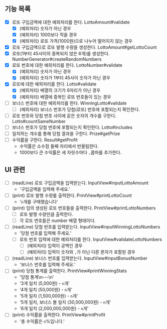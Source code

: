 ## 기능 목록
- [x] 로또 구입금액에 대한 예외처리를 한다. LottoAmount#validate
  - [x] (예외처리) 숫자가 아닌 경우
  - [x] (예외처리) 1000보다 작을 경우
  - [x] (예외처리) 로또 가격(1000원)으로 나누어 떨어지지 않는 경우
- [x] 로또 구입금액으로 로또 발행 수량을 생성한다. LottoAmount#getLottoCount
- [x] 로또(1부터 45사이의 중복되지 않은 6개)를 생성한다. NumberGenerator#createRandomNumbers
- [x] 로또 번호에 대한 예외처리를 한다. LottoNumber#validate
  - [x] (예외처리) 숫자가 아닌 경우
  - [x] (예외처리) 숫자가 1부터 45사이 숫자가 아닌 경우
- [x] 로또에 대한 예외처리를 한다. Lotto#validate
  - [x] (예외처리) 배열의 크기가 6자리가 아닌 경우
  - [x] (예외처리) 배열에 중복인 로또 번호들이 있는 경우
- [ ] 보너스 번호에 대한 예외처리를 한다. WinningLotto#validate
  - [ ] (예외처리) 보너스 번호가 당첨(로또) 번호에 포함되는지 확인한다. 
- [ ] 로또 번호와 당첨 번호 사이에 같은 숫자의 개수를 구한다. Lotto#countSameNumber
- [ ] 보너스 번호가 당첨 번호에 포함되는지 확인한다. Lotto#includes
- [ ] 일치하는 개수를 통해 당첨 결과을 구한다. Prize#getPrize
- [ ] 수익률을 구한다. Result#getProfit
  - 수익률은 소수점 둘째 자리에서 반올림한다.
  - 1000보다 큰 수익률은 세 자릿수마다 `,`콤마를 추가한다.
## UI 관련
- [ ] (readLine) 로또 구입금액을 입력받는다. InputView#inputLottoAmount
  - '구입금액을 입력해 주세요.'
- [ ] (print) 로또 발행 수량를 출력한다. PrintView#printLottoCount
  - '`n`개를 구매했습니다'
- [ ] (print) 임의 생성된 로또 번호들을 출력한다. PrintView#printLottoNumbers
  - [ ] 로또 발행 수량만큼 출력한다.
  - [ ] 각 로또 번호들은 number 배열 형태이다.
- [ ] (readLine) 당첨 번호를 입력받는다. InputView#inputWinningLottoNumbers
  - '당첨 번호를 입력해 주세요.'
  - [ ] 로또 번호 입력에 대한 예외처리를 한다. InputView#validateLottoNumbers
    - [ ] (예외처리) 입력이 공백인 경우
    - [ ] (예외처리) 입력이 숫자와 `,`가 아닌 다른 문자가 포함된 경우
- [ ] (readLine) 보너스 번호를 입력받는다. InputView#inputBonusNumber
  - '보너스 번호를 입력해 주세요.'
- [ ] (print) 당첨 통계를 출력한다. PrintView#printWinningStats
  - '당첨 통계\n---\n'
  - '3개 일치 (5,000원) - `n`개'
  - '4개 일치 (50,000원) - `n`개'
  - '5개 일치 (1,500,000원) - `n`개'
  - '5개 일치, 보너스 볼 일치 (30,000,000원) - `n`개'
  - '6개 일치 (2,000,000,000원) - `n`개'
- [ ] (print) 수익률을 출력한다. PrintView#printProfit
  - '총 수익률은 `n`%입니다.'

